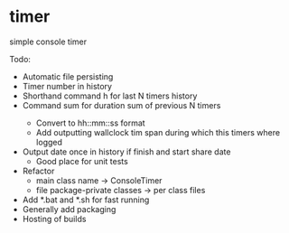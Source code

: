 # timer
simple console timer

Todo:
- Automatic file persisting
- Timer number in history
- Shorthand command h<N> for last N timers history
- Command sum<N> for duration sum of previous N timers
    - Convert to hh::mm::ss format
    - Add outputting wallclock tim span during which this timers where logged
- Output date once in history if finish and start share date 
    - Good place for unit tests
- Refactor 
    - main class name -> ConsoleTimer
    - file package-private classes -> per class files
- Add *.bat and *.sh for fast running
- Generally add packaging
- Hosting of builds
